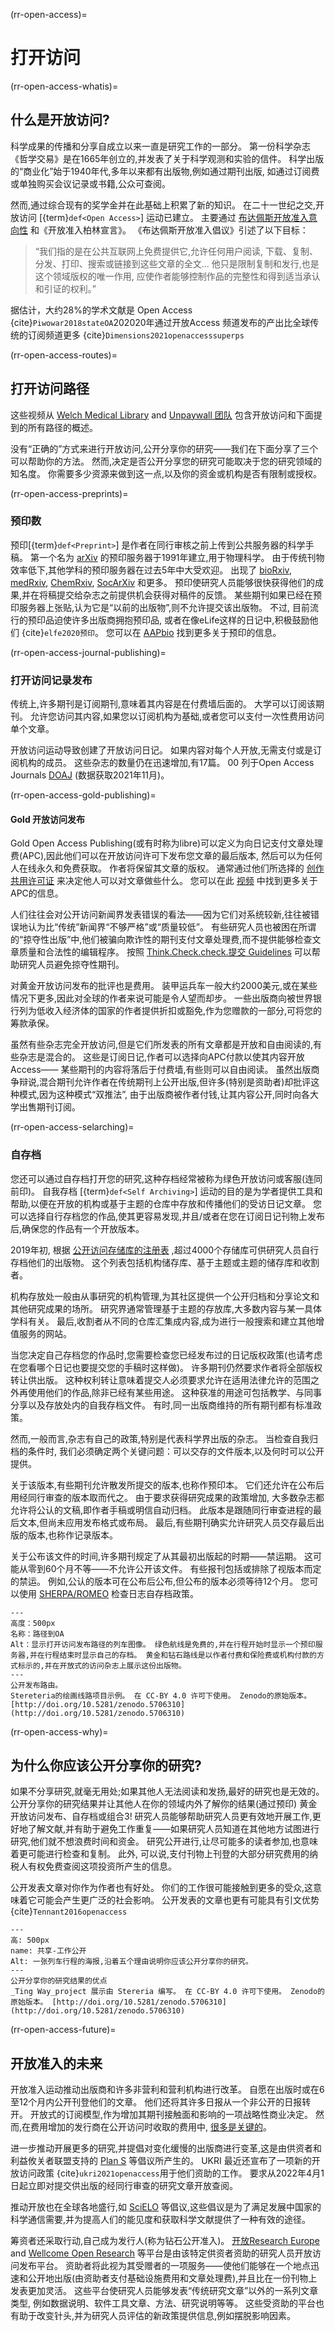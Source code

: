 (rr-open-access)=
# 打开访问

(rr-open-access-whatis)=
## 什么是开放访问?

科学成果的传播和分享自成立以来一直是研究工作的一部分。 第一份科学杂志《哲学交易》是在1665年创立的,并发表了关于科学观测和实验的信件。 科学出版的“商业化”始于1940年代,多年以来都有出版物,例如通过期刊出版, 如通过订阅费或单独购买会议记录或书籍,公众可查阅。

然而,通过综合现有的奖学金并在此基础上积累了新的知识。 在二十一世纪之交,开放访问 [{term}`def<Open Access>`] 运动已建立。 主要通过 [布达佩斯开放准入意向性](https://www.budapestopenaccessinitiative.org/) 和《开放准入柏林宣言》。 《布达佩斯开放准入倡议》引述了以下目标：
> “我们指的是在公共互联网上免费提供它,允许任何用户阅读, 下载、复制、分发、打印、搜索或链接到这些文章的全文... 他只是限制复制和发行,也是这个领域版权的唯一作用, 应使作者能够控制作品的完整性和得到适当承认和引证的权利。”

据估计，大约28%的学术文献是 Open Access {cite}`Piwowar2018stateOA`202020年通过开放Access 频道发布的产出比全球传统的订阅频道更多 {cite}`Dimensions2021openaccesssuperps`

(rr-open-access-routes)=
## 打开访问路径

这些视频从 [Welch Medical Library](https://www.youtube.com/watch?v=CFa2QeMgk9k) and [Unpaywall 团队](http://go.sirsidynix.com/2020-04-29-Episode-1-Introduction-to-Open-Access.html) 包含开放访问和下面提到的所有路径的概述。

没有“正确的”方式来进行开放访问,公开分享你的研究——我们在下面分享了三个可以帮助你的方法。 然而,决定是否公开分享您的研究可能取决于您的研究领域的知名度。 你需要多少资源来做到这一点,以及你的资金或机构是否有限制或授权。

(rr-open-access-preprints)=
### 预印数

预印[{term}`def<Preprint>`] 是作者在同行审核之前上传到公共服务器的科学手稿。 第一个名为 [arXiv](https://arxiv.org/) 的预印服务器于1991年建立,用于物理科学。 由于传统刊物效率低下,其他学科的预印服务器在过去5年中大受欢迎。 出现了 [bioRxiv](https://www.biorxiv.org/), [medRxiv](https://www.medrxiv.org/), [ChemRxiv](https://chemrxiv.org/engage/chemrxiv/public-dashboard), [SocArXiv](https://osf.io/preprints/socarxiv) 和更多。 预印使研究人员能够很快获得他们的成果,并在将稿提交给杂志之前提供机会获得对稿件的反馈。 某些期刊如果已经在预印服务器上张贴,认为它是“以前的出版物”,则不允许提交该出版物。 不过, 目前流行的预印品迫使许多出版商拥抱预印品, 或者在像eLife这样的日记中,积极鼓励他们 {cite}`elfe2020预印`。 您可以在 [AAPbio](https://asapbio.org/preprint-info) 找到更多关于预印的信息。

(rr-open-access-journal-publishing)=
### 打开访问记录发布

传统上,许多期刊是订阅期刊,意味着其内容是在付费墙后面的。 大学可以订阅该期刊。 允许您访问其内容,如果您以订阅机构为基础,或者您可以支付一次性费用访问单个文章。

开放访问运动导致创建了开放访问日记。 如果内容对每个人开放,无需支付或是订阅机构的成员。 这些杂志的数量仍在迅速增加,有17篇。 00 列于Open Access Journals [DOAJ](http://www.doaj.org) (数据获取2021年11月)。

(rr-open-access-gold-publishing)=
#### Gold 开放访问发布

Gold Open Access Publishing(或有时称为libre)可以定义为向日记支付文章处理费(APC),因此他们可以在开放访问许可下发布您文章的最后版本, 然后可以为任何人在线永久和免费获取。 作者将保留其文章的版权。 通常通过他们所选择的 [创作共用许可证](https://creativecommons.org/) 来决定他人可以对文章做些什么。 您可以在此 [视频](https://www.youtube.com/watch?v=QAeTKUpZq_Y) 中找到更多关于 APC的信息。

人们往往会对公开访问新闻界发表错误的看法——因为它们对系统较新,往往被错误地认为比“传统”新闻界“不够严格”或“质量较低”。 有些研究人员也被困在所谓的“掠夺性出版”中,他们被骗向欺诈性的期刊支付文章处理费,而不提供能够检查文章质量和合法性的编辑程序。 按照 [Think.Check.check.提交 Guidelines](https://thinkchecksubmit.org/) 可以帮助研究人员避免掠夺性期刊。

对黄金开放访问发布的批评也是费用。 装甲运兵车一般大约2000美元,或在某些情况下更多,因此对全球的作者来说可能是令人望而却步。 一些出版商向被世界银行列为低收入经济体的国家的作者提供折扣或豁免,作为您赠款的一部分,可将您的筹款承保。

虽然有些杂志完全开放访问,但是它们所发表的所有文章都是开放和自由阅读的,有些杂志是混合的。 这些是订阅日记,作者可以选择向APC付款以使其内容开放Access—— 某些期刊的内容将落后于付费墙,有些则可以自由阅读。 虽然出版商争辩说,混合期刊允许作者在传统期刊上公开出版,但许多(特别是资助者)却批评这种模式,因为这种模式“双推法”, 由于出版商被作者付钱,让其内容公开,同时向各大学出售期刊订阅。

(rr-open-access-selarching)=
### 自存档

您还可以通过自存档打开您的研究,这种存档经常被称为绿色开放访问或客服(连同前印)。 自我存档 [{term}`def<Self Archiving>`] 运动的目的是为学者提供工具和帮助,以便在开放的机构或基于主题的仓库中存放和传播他们的受访日记文章。 您可以选择自行存档您的作品,使其更容易发现,并且/或者在您在订阅日记刊物上发布后,确保您的作品有一个开放版本。

2019年初, 根据 [公开访问存储库的注册表](http://roar.eprints.org/) ,超过4000个存储库可供研究人员自行存档他们的出版物。 这个列表包括机构储存库、基于主题或主题的储存库和收割者。

机构存放处一般由从事研究的机构管理,为其社区提供一个公开归档和分享论文和其他研究成果的场所。 研究界通常管理基于主题的存放库,大多数内容与某一具体学科有关。 最后,收割者从不同的仓库汇集成内容,成为进行一般搜索和建立其他增值服务的网站。

当您决定自己存档您的作品时,您需要检查您已经发布过的日记版权政策(也请考虑在您看哪个日记也要提交您的手稿时这样做)。 许多期刊仍然要求作者将全部版权转让供出版。 这种权利转让意味着提交人必须要求允许在适用法律允许的范围之外再使用他们的作品,除非已经有某些用途。 这种获准的用途可包括教学、与同事分享以及存放处内的自我存档文件。 有时,同一出版商维持的所有期刊都有标准政策。

然而,一般而言,杂志有自己的政策,特别是代表科学界出版的杂志。 当检查自我归档的条件时, 我们必须确定两个关键问题：可以交存的文件版本,以及何时可以公开提供。

关于该版本,有些期刊允许散发所提交的版本,也称作预印本。 它们还允许在公布后用经同行审查的版本取而代之。 由于要求获得研究成果的政策增加, 大多数杂志都允许将公认的文稿,即作者手稿或明信自动归档。 此版本是跟随同行审查进程的最后文本,但尚未应用发布格式或布局。 最后,有些期刊确实允许研究人员交存最后出版的版本,也称作记录版本。

关于公布该文件的时间,许多期刊规定了从其最初出版起的时期――禁运期。 这可能从零到60个月不等――不允许公开该文件。 有些报刊包括或排除了视版本而定的禁运。 例如,公认的版本可在公布后公布,但公布的版本必须等待12个月。 您可以使用 [SHERPA/ROMEO](http://www.sherpa.ac.uk/romeo/index.php) 检查日志自存档政策。

```{figure} ../../figures/routes-to-OA.jpg
---
高度：500px
名称：路径到OA
Alt：显示打开访问发布路径的列车图像。 绿色航线是免费的,并在行程开始时显示一个预印服务器,并在行程结束时显示自己的存档。 黄金和钻石路线是以作者付费和保险费或机构付款的方式标示的,并在开放式的访问杂志上展示这份出版物。
---
公开发布路由。
Stereteria的绘画线路项目示例。 在 CC-BY 4.0 许可下使用。 Zenodo的原始版本。 [http://doi.org/10.5281/zenodo.5706310](http://doi.org/10.5281/zenodo.5706310)
```

(rr-open-access-why)=
## 为什么你应该公开分享你的研究?

如果不分享研究,就毫无用处;如果其他人无法阅读和发扬,最好的研究也是无效的。 公开分享你的研究结果并让其他人在你的领域内外了解你的结果(通过预印) 黄金开放访问发布、自存档或组合3! 研究人员能够帮助研究人员更有效地开展工作,更好地了解文献,并有助于避免工作重复——如果研究人员知道在其他地方试图进行研究,他们就不想浪费时间和资金。 研究公开进行,让尽可能多的读者参加,也意味着更可能进行检查和复制。 此外, 可以说,支付刊物上刊登的大部分研究费用的纳税人有权免费查阅这项投资所产生的信息。

公开发表文章对你作为作者也有好处。 你们的工作很可能接触到更多的受众,这意味着它可能会产生更广泛的社会影响。 公开发表的文章也更有可能具有引文优势 {cite}`Tennant2016openaccess`

```{figure} ../../figures/share-work-openly.jpg
---
高: 500px
name: 共享-工作公开
Alt: 一张列车行程的海报,沿着五个理由说明你应该公开分享你的研究。
---
公开分享你的研究结果的优点
_Ting Way_project 展示由 Stereria 编写。 在 CC-BY 4.0 许可下使用。 Zenodo的原始版本。 [http://doi.org/10.5281/zenodo.5706310](http://doi.org/10.5281/zenodo.5706310)
```

(rr-open-access-future)=
## 开放准入的未来

开放准入运动推动出版商和许多非营利和营利机构进行改革。 自愿在出版时或在6至12个月内公开刊登他们的文章。 他们还将其许多日报从一个非公开的日报转开。 开放式的订阅模型,作为增加其期刊接触面和影响的一项战略性商业决定。 然而,在费用增加的发行商在公开访问时收取的费用中, [很多是关键的](https://www.the-scientist.com/news-opinion/for-a-hefty-fee-nature-journals-offer-open-access-publishing-68181)。

进一步推动开展更多的研究,并提倡对变化缓慢的出版商进行变革,这是由供资者和利益攸关者联盟支持的 [Plan S](https://www.coalition-s.org/why-plan-s/) 等倡议所产生的。 UKRI 最近还宣布了一项新的开放访问政策 {cite}`ukri2021openaccess`用于他们资助的工作。 要求从2022年4月1日起立即对提交供出版的经同行审查的研究文章开放查阅。

推动开放也在全球各地盛行,如 [SciELO](https://en.wikipedia.org/wiki/SciELO) 等倡议,这些倡议是为了满足发展中国家的科学通信需要,并为提高人们的能见度和获取科学文献提供了一种有效的途径。

筹资者还采取行动,自己成为发行人(称为钻石公开准入)。 [开放Research Europe](https://open-research-europe.ec.europa.eu/) and [Wellcome Open Research](https://wellcomeopenresearch.org/) 等平台是由该特定供资者资助的研究人员开放访问发布平台。 资助者将此视为其受赠者的一项服务——使他们能够在一个地点迅速和公开地出版(由资助者支付基础设施费用和文章处理费),并且比在一份刊物上发表更加灵活。 这些平台使研究人员能够发表“传统研究文章”以外的一系列文章类型, 例如数据说明、软件工具文章、方法、研究说明等等。 这些受资助的平台也有助于改变针头,并为研究人员评估的新政策提供信息,例如摆脱影响因素。
